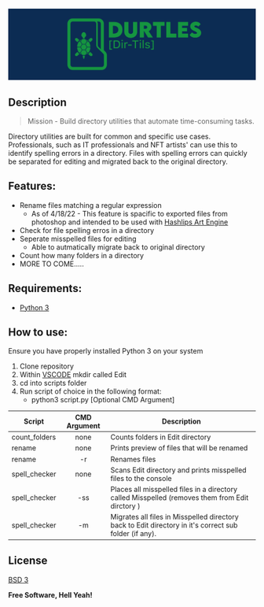 ![Banner](https://github.com/PinedaVictor/Durtles/blob/main/docs/banner.jpg)

## Description

> Mission - Build directory utilities that automate time-consuming tasks.

Directory utilities are built for common and specific use cases. Professionals, such as IT professionals and NFT artists' can use this to identify spelling errors in a directory. Files with spelling errors can quickly be separated for editing and migrated back to the original directory.

## Features:

- Rename files matching a regular expression
  - As of 4/18/22 - This feature is spacific to exported files from photoshop and intended to be used with [Hashlips Art Engine](https://github.com/HashLips/hashlips_art_engine)
- Check for file spelling erros in a directory
- Seperate misspelled files for editing
  - Able to autmatically migrate back to original directory
- Count how many folders in a directory
- MORE TO COME.....

## Requirements:

- [Python 3](https://www.python.org/)

## How to use:

Ensure you have properly installed Python 3 on your system

1. Clone repository
2. Within [VSCODE](https://code.visualstudio.com/) mkdir called Edit
3. cd into scripts folder
4. Run script of choice in the following format:
   - python3 script.py [Optional CMD Argument]

| Script        | CMD Argument | Description                                                                                            |
| ------------- | :----------: | ------------------------------------------------------------------------------------------------------ |
| count_folders |     none     | Counts folders in Edit directory                                                                       |
| rename        |     none     | Prints preview of files that will be renamed                                                           |
| rename        |      -r      | Renames files                                                                                          |
| spell_checker |     none     | Scans Edit directory and prints misspelled files to the console                                        |
| spell_checker |     -ss      | Places all misspelled files in a directory called Misspelled (removes them from Edit dirctory )        |
| spell_checker |      -m      | Migrates all files in Misspelled directory back to Edit directory in it's correct sub folder (if any). |

## License

[BSD 3](https://github.com/PinedaVictor/Durtles/blob/main/LICENSE)

**Free Software, Hell Yeah!**
